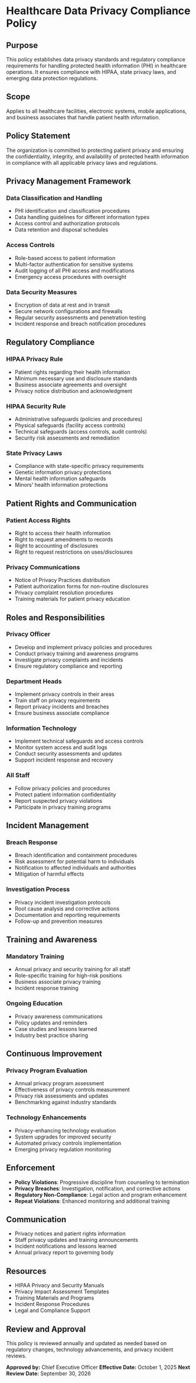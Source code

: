 # Healthcare Data Privacy Compliance Policy

## Purpose
This policy establishes data privacy standards and regulatory compliance requirements for handling protected health information (PHI) in healthcare operations. It ensures compliance with HIPAA, state privacy laws, and emerging data protection regulations.

## Scope
Applies to all healthcare facilities, electronic systems, mobile applications, and business associates that handle patient health information.

## Policy Statement
The organization is committed to protecting patient privacy and ensuring the confidentiality, integrity, and availability of protected health information in compliance with all applicable privacy laws and regulations.

## Privacy Management Framework

### Data Classification and Handling
- PHI identification and classification procedures
- Data handling guidelines for different information types
- Access control and authorization protocols
- Data retention and disposal schedules

### Access Controls
- Role-based access to patient information
- Multi-factor authentication for sensitive systems
- Audit logging of all PHI access and modifications
- Emergency access procedures with oversight

### Data Security Measures
- Encryption of data at rest and in transit
- Secure network configurations and firewalls
- Regular security assessments and penetration testing
- Incident response and breach notification procedures

## Regulatory Compliance

### HIPAA Privacy Rule
- Patient rights regarding their health information
- Minimum necessary use and disclosure standards
- Business associate agreements and oversight
- Privacy notice distribution and acknowledgment

### HIPAA Security Rule
- Administrative safeguards (policies and procedures)
- Physical safeguards (facility access controls)
- Technical safeguards (access controls, audit controls)
- Security risk assessments and remediation

### State Privacy Laws
- Compliance with state-specific privacy requirements
- Genetic information privacy protections
- Mental health information safeguards
- Minors' health information protections

## Patient Rights and Communication

### Patient Access Rights
- Right to access their health information
- Right to request amendments to records
- Right to accounting of disclosures
- Right to request restrictions on uses/disclosures

### Privacy Communications
- Notice of Privacy Practices distribution
- Patient authorization forms for non-routine disclosures
- Privacy complaint resolution procedures
- Training materials for patient privacy education

## Roles and Responsibilities

### Privacy Officer
- Develop and implement privacy policies and procedures
- Conduct privacy training and awareness programs
- Investigate privacy complaints and incidents
- Ensure regulatory compliance and reporting

### Department Heads
- Implement privacy controls in their areas
- Train staff on privacy requirements
- Report privacy incidents and breaches
- Ensure business associate compliance

### Information Technology
- Implement technical safeguards and access controls
- Monitor system access and audit logs
- Conduct security assessments and updates
- Support incident response and recovery

### All Staff
- Follow privacy policies and procedures
- Protect patient information confidentiality
- Report suspected privacy violations
- Participate in privacy training programs

## Incident Management

### Breach Response
- Breach identification and containment procedures
- Risk assessment for potential harm to individuals
- Notification to affected individuals and authorities
- Mitigation of harmful effects

### Investigation Process
- Privacy incident investigation protocols
- Root cause analysis and corrective actions
- Documentation and reporting requirements
- Follow-up and prevention measures

## Training and Awareness

### Mandatory Training
- Annual privacy and security training for all staff
- Role-specific training for high-risk positions
- Business associate privacy training
- Incident response training

### Ongoing Education
- Privacy awareness communications
- Policy updates and reminders
- Case studies and lessons learned
- Industry best practice sharing

## Continuous Improvement

### Privacy Program Evaluation
- Annual privacy program assessment
- Effectiveness of privacy controls measurement
- Privacy risk assessments and updates
- Benchmarking against industry standards

### Technology Enhancements
- Privacy-enhancing technology evaluation
- System upgrades for improved security
- Automated privacy controls implementation
- Emerging privacy regulation monitoring

## Enforcement
- **Policy Violations**: Progressive discipline from counseling to termination
- **Privacy Breaches**: Investigation, notification, and corrective actions
- **Regulatory Non-Compliance**: Legal action and program enhancement
- **Repeat Violations**: Enhanced monitoring and additional training

## Communication
- Privacy notices and patient rights information
- Staff privacy updates and training announcements
- Incident notifications and lessons learned
- Annual privacy report to governing body

## Resources
- HIPAA Privacy and Security Manuals
- Privacy Impact Assessment Templates
- Training Materials and Programs
- Incident Response Procedures
- Legal and Compliance Support

## Review and Approval
This policy is reviewed annually and updated as needed based on regulatory changes, technology advancements, and privacy incident reviews.

**Approved by:** Chief Executive Officer
**Effective Date:** October 1, 2025
**Next Review Date:** September 30, 2026
